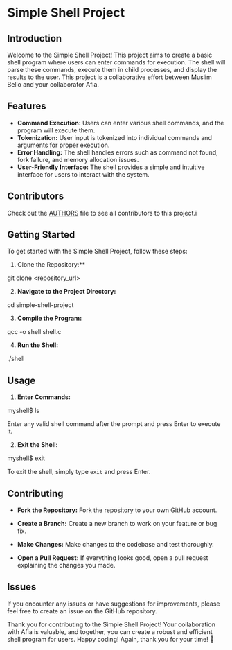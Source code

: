 # Simple Shell Project

## Introduction

Welcome to the Simple Shell Project! This project aims to create a basic shell program where users can enter commands for execution. The shell will parse these commands, execute them in child processes, and display the results to the user. This project is a collaborative effort between Muslim Bello and your collaborator Afia.

## Features

- **Command Execution:** Users can enter various shell commands, and the program will execute them.
- **Tokenization:** User input is tokenized into individual commands and arguments for proper execution.
- **Error Handling:** The shell handles errors such as command not found, fork failure, and memory allocation issues.
- **User-Friendly Interface:** The shell provides a simple and intuitive interface for users to interact with the system.

## Contributors

Check out the [AUTHORS](AUTHORS) file to see all contributors to this project.i

## Getting Started

To get started with the Simple Shell Project, follow these steps:

1. Clone the Repository:\*\*

git clone <repository_url>

2. **Navigate to the Project Directory:**

cd simple-shell-project

3. **Compile the Program:**

gcc -o shell shell.c

4. **Run the Shell:**

./shell

## Usage

1. **Enter Commands:**

myshell$ ls

Enter any valid shell command after the prompt and press Enter to execute it.

2. **Exit the Shell:**

myshell$ exit

To exit the shell, simply type `exit` and press Enter.

## Contributing

- **Fork the Repository:** Fork the repository to your own GitHub account.

- **Create a Branch:** Create a new branch to work on your feature or bug fix.

- **Make Changes:** Make changes to the codebase and test thoroughly.

- **Open a Pull Request:** If everything looks good, open a pull request explaining the changes you made.

## Issues

If you encounter any issues or have suggestions for improvements, please feel free to create an issue on the GitHub repository.

Thank you for contributing to the Simple Shell Project! Your collaboration with Afia is valuable, and together, you can create a robust and efficient shell program for users. Happy coding! Again, thank you for your time! 🚀
